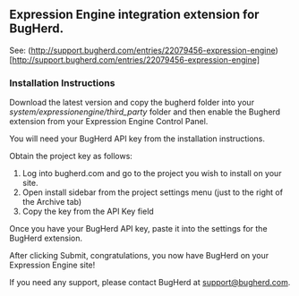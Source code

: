 ## Expression Engine integration extension for BugHerd.

See: (http://support.bugherd.com/entries/22079456-expression-engine)[http://support.bugherd.com/entries/22079456-expression-engine]

### Installation Instructions

Download the latest version and copy the bugherd folder into your *system/expressionengine/third_party* folder and then enable the Bugherd extension from your Expression Engine Control Panel.

You will need your BugHerd API key from the installation instructions.

Obtain the project key as follows:

1. Log into bugherd.com and go to the project you wish to install on your site.
2. Open install sidebar from the project settings menu (just to the right of the Archive tab)
3. Copy the key from the API Key field

Once you have your BugHerd API key, paste it into the settings for the BugHerd extension.

After clicking Submit, congratulations, you now have BugHerd on your Expression Engine site!

If you need any support, please contact BugHerd at support@bugherd.com.
